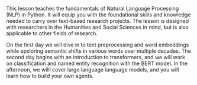 This lesson teaches the fundamentals of Natural Language Processing (NLP) in Python. It will equip you with the foundational skills and knowledge needed to carry over text-based research projects. The lesson is designed with researchers in the Humanities and Social Sciences in mind, but is also applicable to other fields of research.

On the first day we will dive in to text preprocessing and word embeddings while epxloring semantic shifts in various words over multiple decades. The second day begins with an introduction to transformers, and we will work on classification and named entity recognition with the BERT model.  In the afternoon, we willl cover large language language models, and you will learn how to build your own agents.
